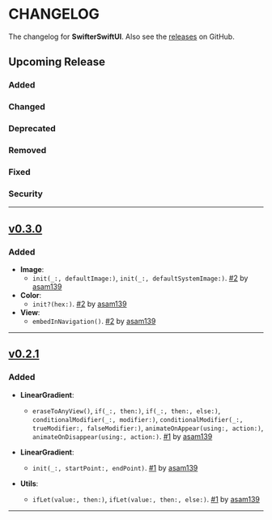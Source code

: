# CHANGELOG

The changelog for **SwifterSwiftUI**. Also see the [releases](https://github.com/asam139/SwifterSwiftUI/releases) on GitHub.

## Upcoming Release

### Added

### Changed

### Deprecated

### Removed

### Fixed

### Security

---

## [v0.3.0](https://github.com/asam139/SwifterSwiftUI/releases/tag/0.3.0)

### Added
- **Image**:
    - `init(_:, defaultImage:)`,  `init(_:, defaultSystemImage:)`.  [#2](https://github.com/asam139/Steps/pull/2) by [asam139](https://github.com/asam139)
- **Color**: 
    - `init?(hex:)`. [#2](https://github.com/asam139/Steps/pull/2) by [asam139](https://github.com/asam139)
- **View**:
    - `embedInNavigation()`.  [#2](https://github.com/asam139/Steps/pull/2) by [asam139](https://github.com/asam139) 

---

## [v0.2.1](https://github.com/asam139/SwifterSwiftUI/releases/tag/0.2.1)

### Added
- **LinearGradient**:
    - `eraseToAnyView()`, `if(_:, then:)`, `if(_:, then:, else:)`, `conditionalModifier(_:, modifier:)`, `conditionalModifier(_:, trueModifier:, falseModifier:)`, `animateOnAppear(using:, action:)`, `animateOnDisappear(using:, action:)`.  [#1](https://github.com/asam139/Steps/pull/1) by [asam139](https://github.com/asam139)

- **LinearGradient**:
    - `init(_:, startPoint:, endPoint)`.  [#1](https://github.com/asam139/Steps/pull/1) by [asam139](https://github.com/asam139)

- **Utils**:
    - `ifLet(value:, then:)`, `ifLet(value:, then:, else:)`.  [#1](https://github.com/asam139/Steps/pull/1) by [asam139](https://github.com/asam139)

---
